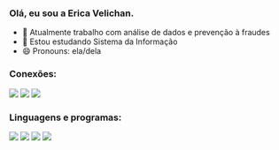 ### Olá, eu sou a Erica Velichan. 

- 🔭 Atualmente trabalho com análise de dados e prevenção à fraudes
- 🌱 Estou estudando Sistema da Informação
- 😄 Pronouns: ela/dela

### Conexões: 
<div> 
  <a href="https://instagram.com/ericavelichan" target="_blank"><img src="https://img.shields.io/badge/-Instagram-%23E4405F?style=for-the-badge&logo=instagram&logoColor=white" target="_blank"></a>
  <a href = "mailto:ericavelichans@gmail.com"><img src="https://img.shields.io/badge/-Gmail-%23333?style=for-the-badge&logo=gmail&logoColor=white" target="_blank"></a>
  <a href="https://www.linkedin.com/in/ericavelichan" target="_blank"><img src="https://img.shields.io/badge/-LinkedIn-%230077B5?style=for-the-badge&logo=linkedin&logoColor=white" target="_blank"></a> 

### Linguagens e programas: 

<div> 
<img src= 'https://img.shields.io/badge/Python-3776AB?style=for-the-badge&logo=python&logoColor=white'></a>
<img src='https://img.shields.io/badge/HTML-239120?style=for-the-badge&logo=html5&logoColor=white'></a>
<img src='https://img.shields.io/badge/Google%20Analytics-E37400?style=for-the-badge&logo=google%20analytics&logoColor=white'></a>
<img src='https://img.shields.io/badge/MySQL-005C84?style=for-the-badge&logo=mysql&logoColor=white '></a>

